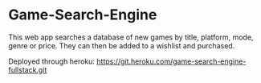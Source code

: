 # Game-Search-Engine
This web app searches a database of new games by title,  platform, mode, genre or price. They can then be added to a wishlist and purchased.

Deployed through heroku: https://git.heroku.com/game-search-engine-fullstack.git
